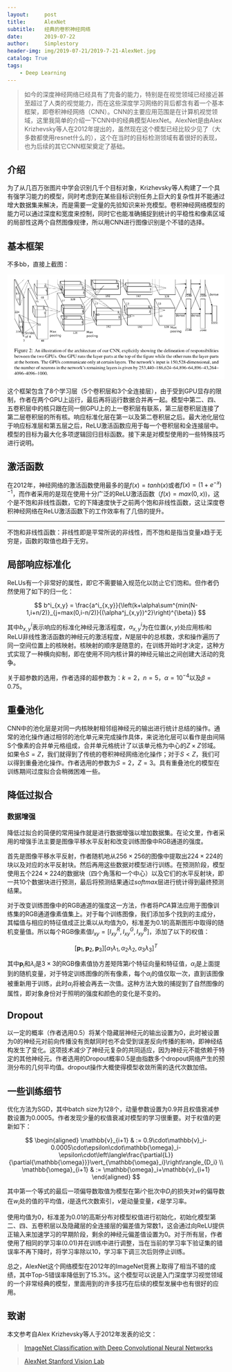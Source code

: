 ```yaml
---
layout:     post
title:      AlexNet
subtitle:   经典的卷积神经网络
date:       2019-07-22
author:     Simplestory
header-img: img/2019-07-21/2019-7-21-AlexNet.jpg
catalog: True
tags:
    - Deep Learning
---
```


>如今的深度神经网络已经具有了完备的能力，特别是在视觉领域已经接近甚至超过了人类的视觉能力，而在这些深度学习网络的背后都含有着一个基本框架，即卷积神经网络（CNN）。CNN的主要应用范围是在计算机视觉领域，这里我简单的介绍一下CNN中的经典模型AlexNet。AlexNet是由Alex Krizhevsky等人在2012年提出的，虽然现在这个模型已经比较少见了（大多数都使用resnet什么的），这个在当时的目标检测领域有着很好的表现，也为后续的其它CNN框架奠定了基础。

## 介绍

为了从几百万张图片中学会识别几千个目标对象，Krizhevsky等人构建了一个具有强学习能力的模型，同时考虑到在某些目标识别任务上巨大的复杂性并不能通过增大数据集来解决，而是需要一定量的先验知识来补充模型。卷积神经网络模型的能力可以通过深度和宽度来控制，同时它也能准确捕捉到统计的平稳性和像素区域的局部性这两个自然图像规律，所以用CNN进行图像识别是个不错的选择。

## 基本框架

不多bb，直接上截图：

![the architecture of alexnet](https://raw.githubusercontent.com/simplestory/simplestory.github.io/master/img/2019-07-21/the_architecture_of_alexnet.png)

这个框架包含了8个学习层（5个卷积层和3个全连接层），由于受到GPU显存的限制，作者在两个GPU上运行，最后再将运行数据合并再一起。模型中第二、四、五卷积层中的核只跟在同一侧GPU上的上一卷积层有联系，第三层卷积层连接了第二层卷积层的所有核。响应标准化层在第一以及第二卷积层之后。最大池化层位于响应标准层和第五层之后，ReLU激活函数应用于每一个卷积层和全连接层中。模型的目标为最大化多项逻辑回归目标函数。接下来是对模型使用的一些特殊技巧进行说明。

## 激活函数

在2012年，神经网络的激活函数使用最多的是$f(x) = tanh(x)$或者$f(x) = (1+e^{-x})^{-1}$，而作者采用的是现在使用十分广泛的ReLU激活函数（$f(x) = max(0,x)$)，这个是不饱和非线性函数，它的下降速度快于之前两个饱和非线性函数，这让深度卷积神经网络在ReLU激活函数下的工作效率有了几倍的提升。

---
不饱和非线性函数：非线性即是平常所说的非线性，而不饱和是指当变量x趋于无穷是，函数的取值也趋于无穷。

## 局部响应标准化

ReLUs有一个非常好的属性，即它不需要输入规范化以防止它们饱和。但作者仍然使用了如下的归一化：

$$
b^i_{x,y} = \frac{a^i_{x,y}}{\left(k+\alpha\sum^{min(N-1,i+n/2)}_{j=max(0,i-n/2)}{(\alpha^j_{x,y})^2}\right)^{\beta}}
$$

其中$b^i_{x,y}$表示响应的标准化神经元激活程度，$\alpha^i_{x,y}$为在位置$(x,y)$处应用核$i$和ReLU非线性激活函数的神经元的激活程度，$N$是层中的总核数，求和操作遍历了同一空间位置上的核映射。核映射的顺序是随意的，在训练开始时才决定，这种方式实现了一种横向抑制，即在使用不同内核计算的神经元输出之间创建大活动的竞争。

关于超参数的选用，作者选择的超参数为：$k=2$，$n=5$，$\alpha=10^{-4}$以及$\beta=0.75$。

## 重叠池化

CNN中的池化层是对同一内核映射相邻组神经元的输出进行统计总结的操作。通常的池化操作通过相邻的池化单元来完成操作具体，来说池化层可以看作是由间隔S个像素的合并单元格组成，合并单元格统计了以该单元格为中心的$Z \times Z$邻域。如果令$S = Z$，我们就得到了传统的卷积神经网络池化操作；对于$S < Z$，我们可以得到重叠池化操作。作者选用的参数为$S = 2$，$Z = 3$。具有重叠池化的模型在训练期间过度拟合会稍微困难一些。

## 降低过拟合

### 数据增强

降低过拟合的简便的常用操作就是进行数据增强以增加数据集。在论文里，作者采用的增强手法主要是图像平移水平反射和改变训练图像中RGB通道的强度。

首先是图像平移水平反射，作者随机地从$256 \times 256$的图像中提取出$224 \times 224$的块以及对应的水平反射块。然后再用这些数据对模型进行训练。在预测阶段，模型使用五个$224 \times 224$的数据块（四个角落和一个中心）以及它们的水平反射块，即一共10个数据块进行预测，最后将预测结果通过$softmax$层进行统计得到最终预测结果。

对于改变训练图像中的RGB通道的强度这一方法，作者将$PCA$算法应用于图像训练集的RGB通道像素值集上。对于每个训练图像，我们添加多个找到的主成分，其幅值与相应的特征值成正比乘以从均值为0，标准差为0.1的高斯图形中取得的随机变量值。所以每个RGB像素值$I_{xy} = [I^R_{xy},I^G_{xy},I^B_{xy}]$，添加了以下的权值：

$$
[\mathbf{p}_1,\mathbf{p}_2,\mathbf{p}_3][\alpha_1\lambda_1,\alpha_2\lambda_2,\alpha_3\lambda_3]^T
$$

其中$\mathbf{p}_i$和$\lambda_i$是$3 \times 3$的RGB像素值协方差矩阵第$i$个特征向量和特征值，$\alpha_i$是上面提到的随机变量，对于特定训练图像的所有像素，每个$\alpha_i$的值仅取一次，直到该图像被重新用于训练，此时$\alpha_i$将被会再去一次值。这种方法大致的捕捉到了自然图像的属性，即对象身份对于照明的强度和颜色的变化是不变的。

## Dropout

以一定的概率（作者选用0.5）将某个隐藏层神经元的输出设置为0，此时被设置为0的神经元对前向传播没有贡献同时也不会受到误差反向传播的影响，即神经结构发生了变化。这项技术减少了神经元复杂的共同适应，因为神经元不能依赖于特定的其他神经元。作者选用的Dropout概率0.5是由指数多个dropout网络产生的预测分布的几何平均值。dropout操作大概使得模型收敛所需的迭代次数加倍。

## 一些训练细节

优化方法为SGD，其中batch size为128个，动量参数设置为0.9并且权值衰减参数设置为0.0005。作者发现少量的权值衰减对模型的学习很重要。对于权值的更新如下：

$$
\begin{aligned}
    \mathbb{v}_{i+1} & := 0.9\cdot\mathbb{v}_i-0.0005\cdot\epsilon\cdot\mathbb{\omega}_i-\epsilon\cdot\left\langle\frac{\partial{L}}{\partial{\mathbb{\omega}}}\vert_{\mathbb{\omega}_i}\right\rangle_{D_i}  \\
    \mathbb{\omega}_{i+1} & := \mathbb{\omega}_i+\mathbb{v}_{i+1}
\end{aligned}
$$

其中第一个等式的最后一项偏导数取值为模型在第$i$个批次中$D_i$的损失对$w$的偏导数在$w_i$处的值的平均值，$i$是迭代次数索引，$v$是动量变量，$\epsilon$是学习率。

使用均值为0，标准差为0.01的高斯分布对模型权值进行初始化，初始化模型第二、四、五卷积层以及隐藏层的全连接层的偏差值为常数1，这会通过向ReLU提供正输入来加速学习的早期阶段，剩余的神经元偏差值设置为0。对于所有层，作者使用了相同的学习率(0.01)并在训练中进行调整，当在当前的学习率下验证集的错误率不再下降时，将学习率除以10，学习率下调三次后则停止训练。

总之，AlexNet这个网络模型在2012年的ImageNet竞赛上取得了相当不错的成绩，其中Top-5错误率降低到了$15.3\%$。这个模型可以说是入门深度学习视觉领域的一个非常经典的模型，里面用到的许多技巧在后续的模型发展中也有很好的应用。

## 致谢

本文参考自Alex Krizhevsky等人于2012年发表的论文：

>[ImageNet Classification with Deep Convolutional Neural Networks](https://papers.nips.cc/paper/4824-imagenet-classification-with-deep-convolutional-neural-networks.pdf)

>[AlexNet Stanford Vision Lab](http://vision.stanford.edu/teaching/cs231b_spring1415/slides/alexnet_tugce_kyunghee.pdf)